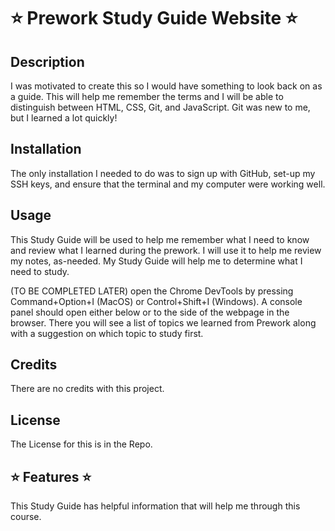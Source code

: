 # ⭐ Prework Study Guide Website ⭐ 

## Description

I was motivated to create this so I would have something to look back on as a guide.  This will help me remember the terms and I will be able to distinguish between HTML, CSS, Git, and JavaScript.  Git was new to me, but I learned a lot quickly!

## Installation

The only installation I needed to do was to sign up with GitHub, set-up my SSH keys, and ensure that the terminal and my computer were working well.

## Usage

This Study Guide will be used to help me remember what I need to know and review what I learned during the prework.  I will use it to help me review my notes, as-needed.  My Study Guide will help me to determine what I need to study.    

(TO BE COMPLETED LATER) open the Chrome DevTools by pressing Command+Option+I (MacOS) or Control+Shift+I (Windows).  A console panel should open either below or to the side of the webpage in the browser.  There you will see a list of topics we learned from Prework along with a suggestion on which topic to study first.

## Credits

There are no credits with this project.

## License

The License for this is in the Repo.

## ⭐ Features ⭐

This Study Guide has helpful information that will help me through this course.

